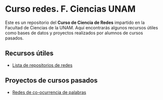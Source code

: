 # Curso redes. F. Ciencias UNAM

Este es un repositorio del **Curso de Ciencia de Redes** impartido en la Facultad de Ciencias de la UNAM. Aquí encontrarás algunos recursos útiles como bases de datos y proyectos realizados por alumnos de cursos pasados.

## Recursos útiles
- [Lista de repositorios de redes](./repositorios-redes.md)


## Proyectos de cursos pasados
- [Redes de co-ocurrencia de palabras](https://github.com/b3m3bi/proyecto-redes)



